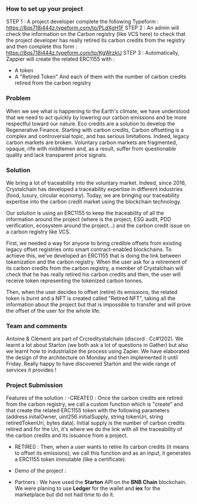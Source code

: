 ### **How to set up your project**

STEP 1 : 
A project developer complete the following Typeform : https://8qs718i444z.typeform.com/to/PLdXgH1F
STEP 2 : 
An admin will check the information on the Carbon registry (like VCS here) to check that the project developer has really retired its carbon credits from the registry
and then complete this form : https://8qs718i444z.typeform.com/to/KgWrzklJ
STEP 3 : 
Automatically, Zappier will create the related ERC1155 with : 
- A token
- A "Retired Token" 
And each of them with the number of carbon credits retired from the carbon registry


### Problem

When we see what is happening to the Earth's climate, we have understood that we need to act quickly by lowering our carbon emissions and be more respectful toward our nature. Eco credits are a solution to develop the Regenerative Finance. 
Starting with carbon credits, Carbon offsetting is a complex and controversial topic, and has serious limitations. Indeed, legacy carbon markets are broken. Voluntary carbon markets are fragmented, opaque, rife with middlemen and, as a result, suffer from questionable quality and lack transparent price signals.



### Solution

We bring a lot of traceability into the voluntary market. Indeed, since 2016, Crystalchain has developed a traceability expertise in different industries (food, luxury, circular economy). 
Today, we are bringing our traceability expertise into the carbon credit market using the blockchain technology.

Our solution is using an ERC1155 to keep the traceability of all the information around the project (where is the project, ESG audit, PDD verification, ecosystem around the project...) and the carbon credit issue on a carbon registry like VCS. 

First, we needed a way for anyone to bring credible offsets from existing legacy offset registries onto smart contract-enabled blockchains. To achieve this, we've developed an ERC1155 that is doing the link between tokenization and the carbon registry. When the user ask for a retirement of its carbon credits from the carbon registry, a member of Crystalchain will check that he has really retired his carbon credits and then, the user will receive token representing the tokenized carbon tonnes. 

Then, when the user decides to offset (retire) its emissions, the related token is burnt and a NFT is created called "Retired NFT", taking all the information about the project but that is impossible to transfer and will prove the offset of the user for the whole life. 



### Team and comments

Antoine & Clément are part of Crcreditystalchain (discord : Cc#1202). 
We learnt a lot about Starton (we both ask a lot of questions in Gather) but also we learnt how to industrialize the process using Zapier. 
We have elaborated the design of the architecture on Monday and then implemented it until Friday. Really happy to have discovered Starton and the wide range of services it provides ! 

### Project Submission

Features of the solution : 
-CREATE() : Once the carbon credits are retired from the carbon registry, we call a custom function which is "create" and that create the related ERC1155 token with the following parameters (address initalOwner, uint256 initialSupply, string tokenUri, string retiredTokenUri, bytes data). Initial supply is the number of carbon credits retired and for the Uri, it's where we do the link with all the traceability of the carbon credits and its issuance from a project.
- RETIRE() : Then, when a user wants to retire its carbon credits (it means to offset its emissions), we call this function and as an input, it generates a ERC1155 token immutable (like a certificate). 


- Demo of the project : 


- Partners : 
We have used the **Starton** API on the **BNB Chain** blockchain. We were planing to use **Ledger** for the wallet and **iex** for the marketplace but did not had time to do it. 
